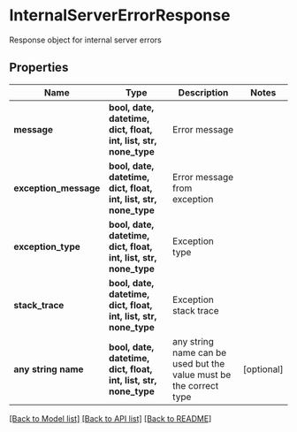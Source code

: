 # InternalServerErrorResponse

Response object for internal server errors

## Properties
Name | Type | Description | Notes
------------ | ------------- | ------------- | -------------
**message** | **bool, date, datetime, dict, float, int, list, str, none_type** | Error message | 
**exception_message** | **bool, date, datetime, dict, float, int, list, str, none_type** | Error message from exception | 
**exception_type** | **bool, date, datetime, dict, float, int, list, str, none_type** | Exception type | 
**stack_trace** | **bool, date, datetime, dict, float, int, list, str, none_type** | Exception stack trace | 
**any string name** | **bool, date, datetime, dict, float, int, list, str, none_type** | any string name can be used but the value must be the correct type | [optional]

[[Back to Model list]](../README.md#documentation-for-models) [[Back to API list]](../README.md#documentation-for-api-endpoints) [[Back to README]](../README.md)



